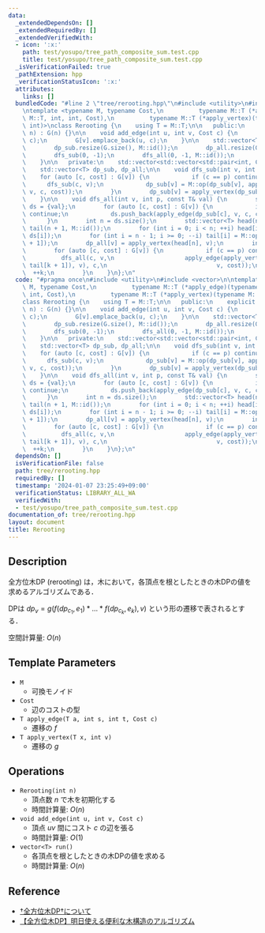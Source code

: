 ```yaml
---
data:
  _extendedDependsOn: []
  _extendedRequiredBy: []
  _extendedVerifiedWith:
  - icon: ':x:'
    path: test/yosupo/tree_path_composite_sum.test.cpp
    title: test/yosupo/tree_path_composite_sum.test.cpp
  _isVerificationFailed: true
  _pathExtension: hpp
  _verificationStatusIcon: ':x:'
  attributes:
    links: []
  bundledCode: "#line 2 \"tree/rerooting.hpp\"\n#include <utility>\n#include <vector>\n\
    \ntemplate <typename M, typename Cost,\n          typename M::T (*apply_edge)(typename\
    \ M::T, int, int, Cost),\n          typename M::T (*apply_vertex)(typename M::T,\
    \ int)>\nclass Rerooting {\n    using T = M::T;\n\n   public:\n    explicit Rerooting(int\
    \ n) : G(n) {}\n\n    void add_edge(int u, int v, Cost c) {\n        G[u].emplace_back(v,\
    \ c);\n        G[v].emplace_back(u, c);\n    }\n\n    std::vector<T> run() {\n\
    \        dp_sub.resize(G.size(), M::id());\n        dp_all.resize(G.size());\n\
    \        dfs_sub(0, -1);\n        dfs_all(0, -1, M::id());\n        return dp_all;\n\
    \    }\n\n   private:\n    std::vector<std::vector<std::pair<int, Cost>>> G;\n\
    \    std::vector<T> dp_sub, dp_all;\n\n    void dfs_sub(int v, int p) {\n    \
    \    for (auto [c, cost] : G[v]) {\n            if (c == p) continue;\n      \
    \      dfs_sub(c, v);\n            dp_sub[v] = M::op(dp_sub[v], apply_edge(dp_sub[c],\
    \ v, c, cost));\n        }\n        dp_sub[v] = apply_vertex(dp_sub[v], v);\n\
    \    }\n\n    void dfs_all(int v, int p, const T& val) {\n        std::vector<T>\
    \ ds = {val};\n        for (auto [c, cost] : G[v]) {\n            if (c == p)\
    \ continue;\n            ds.push_back(apply_edge(dp_sub[c], v, c, cost));\n  \
    \      }\n        int n = ds.size();\n        std::vector<T> head(n + 1, M::id()),\
    \ tail(n + 1, M::id());\n        for (int i = 0; i < n; ++i) head[i + 1] = M::op(head[i],\
    \ ds[i]);\n        for (int i = n - 1; i >= 0; --i) tail[i] = M::op(ds[i], tail[i\
    \ + 1]);\n        dp_all[v] = apply_vertex(head[n], v);\n        int k = 1;\n\
    \        for (auto [c, cost] : G[v]) {\n            if (c == p) continue;\n  \
    \          dfs_all(c, v,\n                    apply_edge(apply_vertex(M::op(head[k],\
    \ tail[k + 1]), v), c,\n                               v, cost));\n          \
    \  ++k;\n        }\n    }\n};\n"
  code: "#pragma once\n#include <utility>\n#include <vector>\n\ntemplate <typename\
    \ M, typename Cost,\n          typename M::T (*apply_edge)(typename M::T, int,\
    \ int, Cost),\n          typename M::T (*apply_vertex)(typename M::T, int)>\n\
    class Rerooting {\n    using T = M::T;\n\n   public:\n    explicit Rerooting(int\
    \ n) : G(n) {}\n\n    void add_edge(int u, int v, Cost c) {\n        G[u].emplace_back(v,\
    \ c);\n        G[v].emplace_back(u, c);\n    }\n\n    std::vector<T> run() {\n\
    \        dp_sub.resize(G.size(), M::id());\n        dp_all.resize(G.size());\n\
    \        dfs_sub(0, -1);\n        dfs_all(0, -1, M::id());\n        return dp_all;\n\
    \    }\n\n   private:\n    std::vector<std::vector<std::pair<int, Cost>>> G;\n\
    \    std::vector<T> dp_sub, dp_all;\n\n    void dfs_sub(int v, int p) {\n    \
    \    for (auto [c, cost] : G[v]) {\n            if (c == p) continue;\n      \
    \      dfs_sub(c, v);\n            dp_sub[v] = M::op(dp_sub[v], apply_edge(dp_sub[c],\
    \ v, c, cost));\n        }\n        dp_sub[v] = apply_vertex(dp_sub[v], v);\n\
    \    }\n\n    void dfs_all(int v, int p, const T& val) {\n        std::vector<T>\
    \ ds = {val};\n        for (auto [c, cost] : G[v]) {\n            if (c == p)\
    \ continue;\n            ds.push_back(apply_edge(dp_sub[c], v, c, cost));\n  \
    \      }\n        int n = ds.size();\n        std::vector<T> head(n + 1, M::id()),\
    \ tail(n + 1, M::id());\n        for (int i = 0; i < n; ++i) head[i + 1] = M::op(head[i],\
    \ ds[i]);\n        for (int i = n - 1; i >= 0; --i) tail[i] = M::op(ds[i], tail[i\
    \ + 1]);\n        dp_all[v] = apply_vertex(head[n], v);\n        int k = 1;\n\
    \        for (auto [c, cost] : G[v]) {\n            if (c == p) continue;\n  \
    \          dfs_all(c, v,\n                    apply_edge(apply_vertex(M::op(head[k],\
    \ tail[k + 1]), v), c,\n                               v, cost));\n          \
    \  ++k;\n        }\n    }\n};\n"
  dependsOn: []
  isVerificationFile: false
  path: tree/rerooting.hpp
  requiredBy: []
  timestamp: '2024-01-07 23:25:49+09:00'
  verificationStatus: LIBRARY_ALL_WA
  verifiedWith:
  - test/yosupo/tree_path_composite_sum.test.cpp
documentation_of: tree/rerooting.hpp
layout: document
title: Rerooting
---
```


## Description

全方位木DP (rerooting) は，木において，各頂点を根としたときの木DPの値を求めるアルゴリズムである．

DPは $dp_v = g(f(dp_{c_1}, e_1) * \dots * f(dp_{c_k}, e_k), v)$ という形の遷移で表されるとする．

空間計算量: $O(n)$

## Template Parameters

- `M`
    - 可換モノイド
- `Cost`
    - 辺のコストの型
- `T apply_edge(T a, int s, int t, Cost c)`
    - 遷移の $f$
- `T apply_vertex(T x, int v)`
    - 遷移の $g$

## Operations

- `Rerooting(int n)`
    - 頂点数 $n$ で木を初期化する
    - 時間計算量: $O(n)$
- `void add_edge(int u, int v, Cost c)`
    - 頂点 $uv$ 間にコスト $c$ の辺を張る
    - 時間計算量: $O(1)$
- `vector<T> run()`
    - 各頂点を根としたときの木DPの値を求める
    - 時間計算量: $O(n)$

## Reference

- [†全方位木DP†について](https://ei1333.hateblo.jp/entry/2017/04/10/224413)
- [【全方位木DP】明日使える便利な木構造のアルゴリズム](https://qiita.com/keymoon/items/2a52f1b0fb7ef67fb89e)
